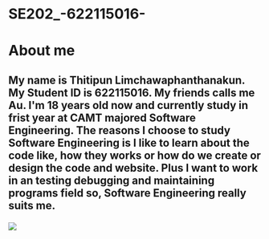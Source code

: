 # SE202_-622115016-
<html>
<head>
<meta charset="utf-8" />
<link rel="stylesheet" href="style.css" />
    <title>Assignment 1: GitHub practice</title>
</head>
<body>
    <h1>About me</h1>
    <div>
<h2>
<p> My name is Thitipun Limchawaphanthanakun. My Student ID
is 622115016. My friends calls me Au. I'm 18 years old now and currently study in
frist year at CAMT majored Software Engineering. The reasons I choose to study
               Software Engineering is I like to learn about the
code like, how they works or how do we create or
design the code and website. Plus I want to work in an testing debugging and maintaining programs field so, Software Engineering really
  suits me.
  </h2>
</p>
<img src="https://sv1.picz.in.th/images/2020/01/13/RZ64Sv.jpg">
   </div>
</body>
</html>
